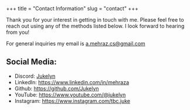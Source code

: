 +++
title = "Contact Information"
slug = "contact"
+++

Thank you for your interest in getting in touch with me. Please feel free to reach out using any of the methods listed below. I look forward to hearing from you!

For general inquiries my email is a.mehraz.cs@gmail.com

## Social Media:

- Discord: [Jukelyn](https://discordapp.com/users/347216701055565827)
- LinkedIn: https://www.linkedin.com/in/mehraza
- Github: https://github.com/Jukelyn
- YouTube: https://www.youtube.com/@jukelyn
- Instagram: https://www.instagram.com/tbc.juke
